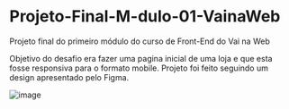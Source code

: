 # Projeto-Final-M-dulo-01-VainaWeb

Projeto final do primeiro módulo do curso de Front-End do Vai na Web

Objetivo do desafio era fazer uma pagina inicial de uma loja e que esta fosse responsiva para o formato mobile. 
Projeto foi feito seguindo um design apresentado pelo Figma.

![image](https://github.com/DayYamamoto/Projeto-Final-Modulo-01-VainaWeb/assets/130122410/a8d669d2-9d85-48f5-abe9-1c7710b375d6)


